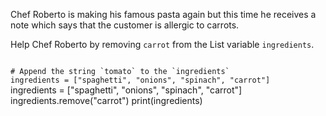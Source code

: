 Chef Roberto is making his famous pasta again but this time he receives a note which says that the customer is allergic to carrots.

Help Chef Roberto by removing `carrot` from the List variable `ingredients`.

<codeblock language="python" type="exercise" testMode="fixedInput">
<code>
# Append the string `tomato` to the `ingredients`
ingredients = ["spaghetti", "onions", "spinach", "carrot"]
</code>

<solution>
ingredients = ["spaghetti", "onions", "spinach", "carrot"]
ingredients.remove("carrot")
print(ingredients)
</solution>
</codeblock>